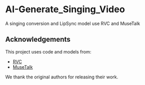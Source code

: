 # AI-Generate_Singing_Video
A singing conversion and LipSync model use RVC and MuseTalk

## Acknowledgements
This project uses code and models from:
- [RVC](https://github.com/RVC-Project/Retrieval-based-Voice-Conversion-WebUI)
- [MuseTalk](https://github.com/znation/MuseTalk)

We thank the original authors for releasing their work.
